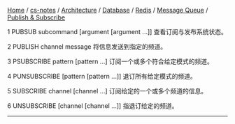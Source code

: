 [Home](https://mengxianbin.github.io) /
[cs-notes](https://mengxianbin.github.io/cs-notes/site) /
[Architecture](https://mengxianbin.github.io/cs-notes/site/Architecture) /
[Database](https://mengxianbin.github.io/cs-notes/site/Architecture/Database) /
[Redis](https://mengxianbin.github.io/cs-notes/site/Architecture/Database/Redis) /
[Message Queue](https://mengxianbin.github.io/cs-notes/site/Architecture/Database/Redis/Message%20Queue) /
[Publish & Subscribe](https://mengxianbin.github.io/cs-notes/site/Architecture/Database/Redis/Message%20Queue/Publish%20&%20Subscribe)

1	PUBSUB subcommand [argument [argument ...]]
查看订阅与发布系统状态。

2	PUBLISH channel message
将信息发送到指定的频道。

3	PSUBSCRIBE pattern [pattern ...]
订阅一个或多个符合给定模式的频道。

4	PUNSUBSCRIBE [pattern [pattern ...]]
退订所有给定模式的频道。

5	SUBSCRIBE channel [channel ...]
订阅给定的一个或多个频道的信息。

6	UNSUBSCRIBE [channel [channel ...]]
指退订给定的频道。

---

